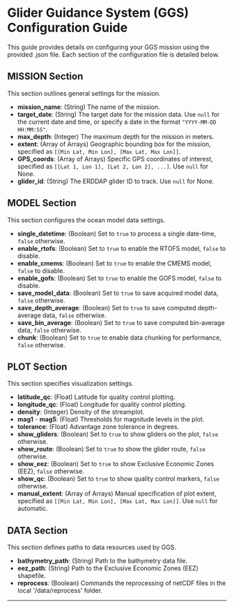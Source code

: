 
# Glider Guidance System (GGS) Configuration Guide

This guide provides details on configuring your GGS mission using the provided .json file. Each section of the configuration file is detailed below.

## MISSION Section

This section outlines general settings for the mission.

- **mission_name**: (String) The name of the mission.
- **target_date**: (String) The target date for the mission data. Use `null` for the current date and time, or specify a date in the format `"YYYY-MM-DD HH:MM:SS"`.
- **max_depth**: (Integer) The maximum depth for the mission in meters.
- **extent**: (Array of Arrays) Geographic bounding box for the mission, specified as `[[Min Lat, Min Lon], [Max Lat, Max Lon]]`.
- **GPS_coords**: (Array of Arrays) Specific GPS coordinates of interest, specified as `[[Lat 1, Lon 1], [Lat 2, Lon 2], ...]`. Use `null` for None.
- **glider_id**: (String) The ERDDAP glider ID to track. Use `null` for None.

## MODEL Section

This section configures the ocean model data settings.

- **single_datetime**: (Boolean) Set to `true` to process a single date-time, `false` otherwise.
- **enable_rtofs**: (Boolean) Set to `true` to enable the RTOFS model, `false` to disable.
- **enable_cmems**: (Boolean) Set to `true` to enable the CMEMS model, `false` to disable.
- **enable_gofs**: (Boolean) Set to `true` to enable the GOFS model, `false` to disable.
- **save_model_data**: (Boolean) Set to `true` to save acquired model data, `false` otherwise.
- **save_depth_average**: (Boolean) Set to `true` to save computed depth-average data, `false` otherwise.
- **save_bin_average**: (Boolean) Set to `true` to save computed bin-average data, `false` otherwise.
- **chunk**: (Boolean) Set to `true` to enable data chunking for performance, `false` otherwise.

## PLOT Section

This section specifies visualization settings.

- **latitude_qc**: (Float) Latitude for quality control plotting.
- **longitude_qc**: (Float) Longitude for quality control plotting.
- **density**: (Integer) Density of the streamplot.
- **mag1** - **mag5**: (Float) Thresholds for magnitude levels in the plot.
- **tolerance**: (Float) Advantage zone tolerance in degrees.
- **show_gliders**: (Boolean) Set to `true` to show gliders on the plot, `false` otherwise.
- **show_route**: (Boolean) Set to `true` to show the glider route, `false` otherwise.
- **show_eez**: (Boolean) Set to `true` to show Exclusive Economic Zones (EEZ), `false` otherwise.
- **show_qc**: (Boolean) Set to `true` to show quality control markers, `false` otherwise.
- **manual_extent**: (Array of Arrays) Manual specification of plot extent, specified as `[[Min Lat, Min Lon], [Max Lat, Max Lon]]`. Use `null` for automatic.

## DATA Section

This section defines paths to data resources used by GGS.

- **bathymetry_path**: (String) Path to the bathymetry data file.
- **eez_path**: (String) Path to the Exclusive Economic Zones (EEZ) shapefile.
- **reprocess**: (Boolean) Commands the reprocessing of netCDF files in the local '/data/reprocess' folder.

---
